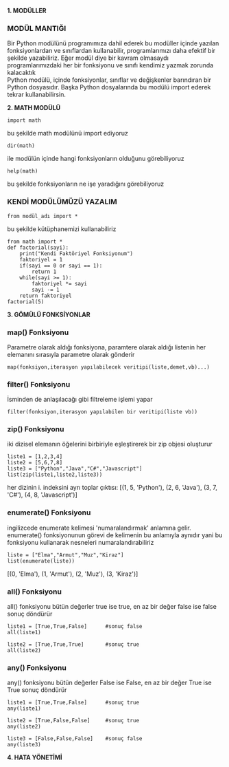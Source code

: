 **1. MODÜLLER**<br>
### MODÜL MANTIĞI<br>
Bir Python modülünü programımıza dahil ederek bu modüller içinde yazılan fonksiyonlardan ve sınıflardan kullanabilir, programlarımızı daha efektif bir şekilde yazabiliriz. Eğer modül diye bir kavram olmasaydı programlarımızdaki her bir fonksiyonu ve sınıfı kendimiz yazmak zorunda kalacaktık
<br>
Python modülü, içinde fonksiyonlar, sınıflar ve değişkenler barındıran bir Python dosyasıdır. Başka Python dosyalarında bu modülü import ederek tekrar kullanabilirsin.

**2. MATH MODÜLÜ**
```
import math 
```
bu şekilde math modülünü import ediyoruz

```
dir(math) 
```
ile modülün içinde hangi fonksiyonların olduğunu görebiliyoruz

```
help(math)
```
bu şekilde fonksiyonların ne işe yaradığını görebiliyoruz

### KENDİ MODÜLÜMÜZÜ YAZALIM<br>
```
from modül_adı import * 
```
bu şekilde kütüphanemizi kullanabiliriz

```
from math import *
def factorial(sayi):
    print("Kendi Faktöriyel Fonksiyonum")
    faktoriyel = 1 
    if(sayi == 0 or sayi == 1):
        return 1
    while(sayi >= 1):
        faktoriyel *= sayi
        sayi -= 1
    return faktoriyel
factorial(5)
```

**3. GÖMÜLÜ FONKSİYONLAR**<br>
### map() Fonksiyonu <br>
Parametre olarak aldığı fonksiyona, paramtere olarak aldığı listenin her elemanını sırasıyla parametre olarak gönderir
```
map(fonksiyon,iterasyon yapılabilecek veritipi(liste,demet,vb)...)
```

### filter() Fonksiyonu<br>
İsminden de anlaşılacağı gibi filtreleme işlemi yapar
```
filter(fonksiyon,iterasyon yapılabilen bir veritipi(liste vb))
```

### zip() Fonksiyonu<br>
iki dizisel elemanın öğelerini birbiriyle eşleştirerek bir zip objesi oluşturur
```
liste1 = [1,2,3,4]
liste2 = [5,6,7,8]
liste3 = ["Python","Java","C#","Javascript"]
list(zip(liste1,liste2,liste3))
```
her dizinin i. indeksini ayrı toplar
çıktısı: [(1, 5, 'Python'), (2, 6, 'Java'), (3, 7, 'C#'), (4, 8, 'Javascript')]

### enumerate() Fonksiyonu<br>
ingilizcede enumerate kelimesi 'numaralandırmak' anlamına gelir. enumerate() fonksiyonunun görevi de kelimenin bu anlamıyla aynıdır yani bu fonksiyonu kullanarak nesneleri numaralandırabiliriz
```
liste = ["Elma","Armut","Muz","Kiraz"]
list(enumerate(liste))
```
[(0, 'Elma'), (1, 'Armut'), (2, 'Muz'), (3, 'Kiraz')]

### all() Fonksiyonu<br>
all() fonksiyonu bütün değerler true ise true, en az bir değer false ise false sonuç döndürür
```
liste1 = [True,True,False]      #sonuç false
all(liste1)

liste2 = [True,True,True]       #sonuç true
all(liste2)
```

### any() Fonksiyonu<br>
any() fonksiyonu bütün değerler False ise False, en az bir değer True ise True sonuç döndürür
```
liste1 = [True,True,False]      #sonuç true
any(liste1)                   

liste2 = [True,False,False]     #sonuç true
any(liste2)

liste3 = [False,False,False]    #sonuç false
any(liste3)
```

**4. HATA YÖNETİMİ**

